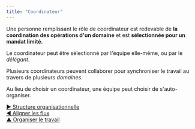 ```yaml
---
title: "Coordinateur"
---
```



Une personne remplissant le rôle de coordinateur est redevable de **la coordination des opérations d'un domaine** et est **sélectionnée pour un mandat limité.**

Le coordinateur peut être sélectionné par l'équipe elle-même, ou par le <dfn data-info="Délégant: Un individu ou groupe délégant un domaine à d&apos;autres groupes ou individus.">délégant</dfn>.

Plusieurs coordinateurs peuvent collaborer pour synchroniser le travail au travers de plusieurs <dfn data-info="Domaine: Une zone d&apos;influence, d’activité et de prise de décisions distincte au sein d&apos;une organisation.">domaines</dfn>.

Au lieu de choisir un coordinateur, une équipe peut choisir de s'auto-organiser.

[&#9654; Structure organisationnelle](organizational-structure.html)<br/>[&#9664; Aligner les flux](align-flow.html)<br/>[&#9650; Organiser le travail](organizing-work.html)

